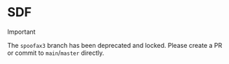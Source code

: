 # SDF

> [!IMPORTANT]
> The `spoofax3` branch has been deprecated and locked. Please create a PR or commit to `main`/`master` directly.
